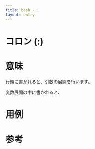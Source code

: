 ```yaml
---
title: bash - :
layout: entry
---
```


# コロン (:)

# 意味

行頭に書かれると、引数の展開を行います。

変数展開の中に書かれると、

# 用例

# 参考


